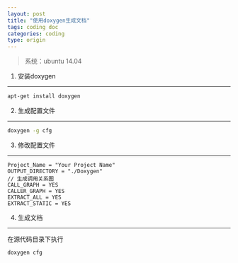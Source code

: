 ```yaml
---
layout: post
title: "使用doxygen生成文档"
tags: coding doc
categories: coding
type: origin
---
```


> 系统：ubuntu 14.04

1. 安装doxygen
--------------
```sh
apt-get install doxygen
```

2. 生成配置文件
--------------
```sh
doxygen -g cfg
```

3. 修改配置文件
---------------
```objc
Project_Name = "Your Project Name"
OUTPUT_DIRECTORY = "./Doxygen"
// 生成调用关系图
CALL_GRAPH = YES
CALLER_GRAPH = YES
EXTRACT_ALL = YES
EXTRACT_STATIC = YES
```

4. 生成文档
-----------
在源代码目录下执行
```sh
doxygen cfg
```
